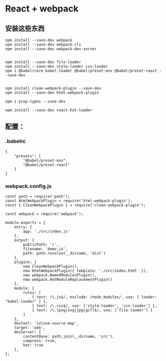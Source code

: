 # React + webpack

## 安装这些东西

    npm install --save-dev webpack
    npm install --save-dev webpack-cli
    npm install --save-dev webpack-dev-server


    npm install --save-dev file-loader
    npm install --save-dev style-loader css-loader
    npm i @babel/core babel-loader @babel/preset-env @babel/preset-react --save-dev


    npm install clean-webpack-plugin --save-dev
    npm install --save-dev html-webpack-plugin

    npm i prop-types --save-dev

    npm install --save-dev react-hot-loader



## 配置： 

### .babelrc

    {
        "presets": [
            "@babel/preset-env",
            "@babel/preset-react"
        ]
    }


### webpack.config.js

    const path = require('path');
    const HtmlWebpackPlugin = require('html-webpack-plugin');
    const { CleanWebpackPlugin } = require('clean-webpack-plugin');

    const webpack = require('webpack');

    module.exports = {
        entry: {
            app: './src/index.js'
        },
        output: {
            publicPath: '/',
            filename: 'demo.js',
            path: path.resolve(__dirname, 'dist')
        },
        plugins: [
            new CleanWebpackPlugin(),
            new HtmlWebpackPlugin({ template: './src/index.html' }),
            new webpack.NamedModulesPlugin(),
            new webpack.HotModuleReplacementPlugin()
        ],
        module: {
            rules: [
                { test: /\.js$/, exclude: /node_modules/, use: { loader: "babel-loader" } },
                { test: /\.css$/, use: ['style-loader', 'css-loader'] },
                { test: /\.(png|svg|jpg|gif)$/, use: ['file-loader'] }
            ]
        },
        devtool: 'inline-source-map',
        target: 'web',
        devServer: {
            contentBase: path.join(__dirname, 'src'),
            compress: true,
            hot: true
        },
    };